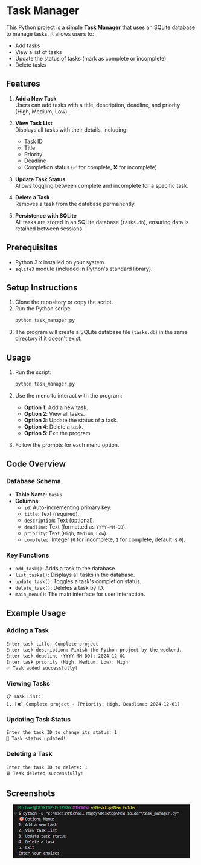 # Task Manager

This Python project is a simple **Task Manager** that uses an SQLite database to manage tasks. It allows users to:

- Add tasks
- View a list of tasks
- Update the status of tasks (mark as complete or incomplete)
- Delete tasks

## Features

1. **Add a New Task**  
   Users can add tasks with a title, description, deadline, and priority (High, Medium, Low). 

2. **View Task List**  
   Displays all tasks with their details, including:
   - Task ID
   - Title
   - Priority
   - Deadline
   - Completion status (✅ for complete, ❌ for incomplete)

3. **Update Task Status**  
   Allows toggling between complete and incomplete for a specific task.

4. **Delete a Task**  
   Removes a task from the database permanently.

5. **Persistence with SQLite**  
   All tasks are stored in an SQLite database (`tasks.db`), ensuring data is retained between sessions.

## Prerequisites

- Python 3.x installed on your system.
- `sqlite3` module (included in Python's standard library).

## Setup Instructions

1. Clone the repository or copy the script.
2. Run the Python script:
   ```bash
   python task_manager.py
   ```
3. The program will create a SQLite database file (`tasks.db`) in the same directory if it doesn't exist.

## Usage

1. Run the script:
   ```bash
   python task_manager.py
   ```
2. Use the menu to interact with the program:
   - **Option 1**: Add a new task.
   - **Option 2**: View all tasks.
   - **Option 3**: Update the status of a task.
   - **Option 4**: Delete a task.
   - **Option 5**: Exit the program.

3. Follow the prompts for each menu option.

## Code Overview

### Database Schema
- **Table Name**: `tasks`
- **Columns**:
  - `id`: Auto-incrementing primary key.
  - `title`: Text (required).
  - `description`: Text (optional).
  - `deadline`: Text (formatted as `YYYY-MM-DD`).
  - `priority`: Text (`High`, `Medium`, `Low`).
  - `completed`: Integer (`0` for incomplete, `1` for complete, default is `0`).

### Key Functions
- `add_task()`: Adds a task to the database.
- `list_tasks()`: Displays all tasks in the database.
- `update_task()`: Toggles a task's completion status.
- `delete_task()`: Deletes a task by ID.
- `main_menu()`: The main interface for user interaction.

## Example Usage

### Adding a Task
```
Enter task title: Complete project
Enter task description: Finish the Python project by the weekend.
Enter task deadline (YYYY-MM-DD): 2024-12-01
Enter task priority (High, Medium, Low): High
✅ Task added successfully!
```

### Viewing Tasks
```
📋 Task List:
1. [❌] Complete project - (Priority: High, Deadline: 2024-12-01)
```

### Updating Task Status
```
Enter the task ID to change its status: 1
🔄 Task status updated!
```

### Deleting a Task
```
Enter the task ID to delete: 1
🗑️ Task deleted successfully!
```

## Screenshots
<div align="center">
  <img src="Screenshot%202024-11-27%20163939.jpg" alt="task Manager Python Screenshot">
</div>
